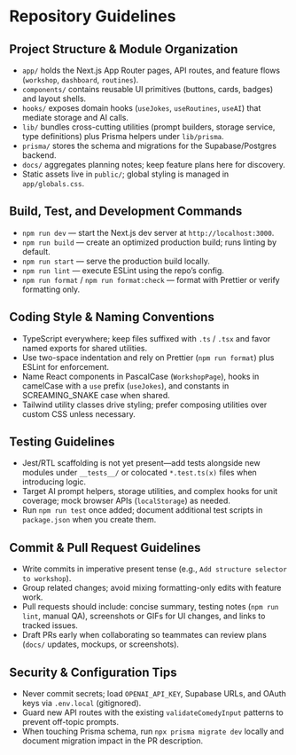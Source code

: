# Repository Guidelines

## Project Structure & Module Organization
- `app/` holds the Next.js App Router pages, API routes, and feature flows (`workshop`, `dashboard`, `routines`).
- `components/` contains reusable UI primitives (buttons, cards, badges) and layout shells.
- `hooks/` exposes domain hooks (`useJokes`, `useRoutines`, `useAI`) that mediate storage and AI calls.
- `lib/` bundles cross-cutting utilities (prompt builders, storage service, type definitions) plus Prisma helpers under `lib/prisma`.
- `prisma/` stores the schema and migrations for the Supabase/Postgres backend.
- `docs/` aggregates planning notes; keep feature plans here for discovery.
- Static assets live in `public/`; global styling is managed in `app/globals.css`.

## Build, Test, and Development Commands
- `npm run dev` — start the Next.js dev server at `http://localhost:3000`.
- `npm run build` — create an optimized production build; runs linting by default.
- `npm run start` — serve the production build locally.
- `npm run lint` — execute ESLint using the repo’s config.
- `npm run format` / `npm run format:check` — format with Prettier or verify formatting only.

## Coding Style & Naming Conventions
- TypeScript everywhere; keep files suffixed with `.ts` / `.tsx` and favor named exports for shared utilities.
- Use two-space indentation and rely on Prettier (`npm run format`) plus ESLint for enforcement.
- Name React components in PascalCase (`WorkshopPage`), hooks in camelCase with a `use` prefix (`useJokes`), and constants in SCREAMING_SNAKE case when shared.
- Tailwind utility classes drive styling; prefer composing utilities over custom CSS unless necessary.

## Testing Guidelines
- Jest/RTL scaffolding is not yet present—add tests alongside new modules under `__tests__/` or colocated `*.test.ts(x)` files when introducing logic.
- Target AI prompt helpers, storage utilities, and complex hooks for unit coverage; mock browser APIs (`localStorage`) as needed.
- Run `npm run test` once added; document additional test scripts in `package.json` when you create them.

## Commit & Pull Request Guidelines
- Write commits in imperative present tense (e.g., `Add structure selector to workshop`).
- Group related changes; avoid mixing formatting-only edits with feature work.
- Pull requests should include: concise summary, testing notes (`npm run lint`, manual QA), screenshots or GIFs for UI changes, and links to tracked issues.
- Draft PRs early when collaborating so teammates can review plans (`docs/` updates, mockups, or screenshots).

## Security & Configuration Tips
- Never commit secrets; load `OPENAI_API_KEY`, Supabase URLs, and OAuth keys via `.env.local` (gitignored).
- Guard new API routes with the existing `validateComedyInput` patterns to prevent off-topic prompts.
- When touching Prisma schema, run `npx prisma migrate dev` locally and document migration impact in the PR description.

